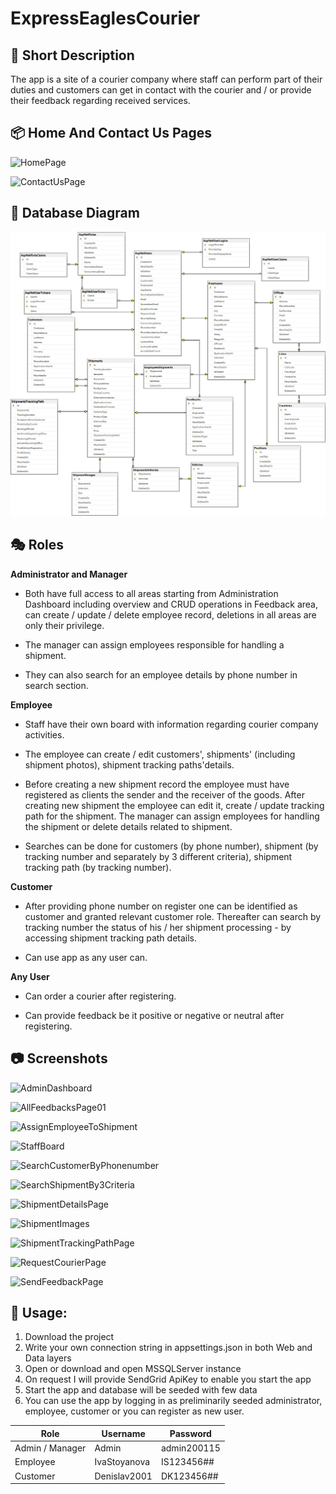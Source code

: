 # ExpressEaglesCourier

## :speech_balloon: Short Description

The app is a site of a courier company where staff can perform part of their duties and customers can get in contact with the courier and / or provide their feedback regarding received services.

## :package: **Home And Contact Us Pages**

![HomePage](https://user-images.githubusercontent.com/96121572/221383436-84e48c8a-787a-4bd2-959b-9d585a121110.png)

![ContactUsPage](https://user-images.githubusercontent.com/96121572/221383461-9ca1babf-0dea-469f-b415-887123e2913c.png)


## :floppy_disk: **Database Diagram**

![Diagram](Database-Diagram.png)

## :performing_arts: **Roles**

**Administrator and Manager**

- Both have full access to all areas starting from Administration Dashboard including overview and CRUD operations in Feedback area, can create / update / delete employee record, deletions in all areas are only their privilege. 

- The manager can assign employees responsible for handling a shipment. 

- They can also search for an employee details by phone number in search section.

**Employee**

- Staff have their own board with information regarding courier company activities.

- The employee can create / edit customers', shipments' (including shipment photos), shipment tracking paths'details. 

- Before creating a new shipment record the employee must have registered as clients the sender and the receiver of the goods. After creating new shipment the employee can edit it, create / update tracking path for the shipment. The manager can assign employees for handling the shipment or delete details related to shipment.

- Searches can be done for customers (by phone number), shipment (by tracking number and separately by 3 different criteria), shipment tracking path (by tracking number).

**Customer**

- After providing phone number on register one can be identified as customer and granted relevant customer role. Thereafter can search by tracking number the status of his / her shipment processing - by accessing shipment tracking path details.

- Can use app as any user can.

**Any User**

- Can order a courier after registering.

- Can provide feedback be it positive or negative or neutral after registering.

## :camera: Screenshots

![AdminDashboard](https://user-images.githubusercontent.com/96121572/221406149-b7bdd044-bb5a-4a9b-a259-3be6c70e26a1.png)

![AllFeedbacksPage01](https://user-images.githubusercontent.com/96121572/221407742-f8aec9ab-1c5e-4a52-b24a-0a8065c33c3a.png)

![AssignEmployeeToShipment](https://user-images.githubusercontent.com/96121572/221406963-d2333e52-43bf-471e-94b5-a7f56a282b17.png)

![StaffBoard](https://user-images.githubusercontent.com/96121572/221406154-8872b980-6091-4af9-a765-25a13ac79404.png)

![SearchCustomerByPhonenumber](https://user-images.githubusercontent.com/96121572/221406165-a5038472-f3d6-4694-b256-3a0b372999a9.png)

![SearchShipmentBy3Criteria](https://user-images.githubusercontent.com/96121572/221406158-0b4977db-0d3c-4e6d-b5a7-fc536cf319da.png)

![ShipmentDetailsPage](https://user-images.githubusercontent.com/96121572/221406184-8a8798b8-7467-413d-be69-57ee1b2edddd.png)

![ShipmentImages](https://user-images.githubusercontent.com/96121572/221406182-c8406302-a0ed-49d0-b810-bd6e11529547.png)

![ShipmentTrackingPathPage](https://user-images.githubusercontent.com/96121572/221406908-0c9ed203-6c0e-4e34-991c-c4e6bf4b19fc.png)

![RequestCourierPage](https://user-images.githubusercontent.com/96121572/221406172-7a18b7a7-6627-4e07-9161-0e5753edcf66.png)

![SendFeedbackPage](https://user-images.githubusercontent.com/96121572/221406194-6f45b0b3-4b7a-4186-809d-ee16a7a94b2b.png)

## :open_file_folder: Usage: 

1. Download the project
2. Write your own connection string in appsettings.json in both Web and Data layers
3. Open or download and open MSSQLServer instance
4. On request I will provide SendGrid ApiKey to enable you start the app
5. Start the app and database will be seeded with few data
6. You can use the app by logging in as preliminarily seeded administrator, employee, customer or you can register as new user.

 
| Role  | Username |Password  | 
| ------------- | ------------- | ------------- | 
| Admin / Manager  | Admin  |admin200115 | 
| Employee  | IvaStoyanova  |IS123456## | 
| Customer  | Denislav2001  |DK123456## | 


















[def]: HomePage.png